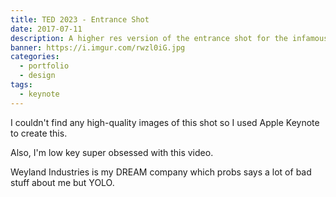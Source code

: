 ```yaml
---
title: TED 2023 - Entrance Shot
date: 2017-07-11
description: A higher res version of the entrance shot for the infamous TED 2023 video.
banner: https://i.imgur.com/rwzl0iG.jpg
categories:
  - portfolio
  - design
tags:
  - keynote
---
```


I couldn't find any high-quality images of this shot so I used Apple Keynote to create this.

Also, I'm low key super obsessed with this video.

Weyland Industries is my DREAM company which probs says a lot of bad stuff about me but YOLO.

